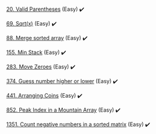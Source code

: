 [20. Valid Parentheses](ValidParentheses20) (Easy) :heavy_check_mark:

[69. Sqrt(x)](Sqrt(x)69) (Easy) :heavy_check_mark:

[88. Merge sorted array](MergeSortedArray88) (Easy) :heavy_check_mark:

[155. Min Stack](MinStack155) (Easy) :heavy_check_mark:

[283. Move Zeroes](MoveZeroes283) (Easy) :heavy_check_mark:

[374. Guess number higher or lower](GuessNumberHigherOrLower374) (Easy) :heavy_check_mark:

[441. Arranging Coins](ArrangingCoins441) (Easy) :heavy_check_mark:

[852. Peak Index in a Mountain Array](PeakIndexInAMountainArray852) (Easy) :heavy_check_mark:

[1351. Count negative numbers in a sorted matrix](CountNegativeNumbersInASortedMatrix1351) (Easy) :heavy_check_mark:

